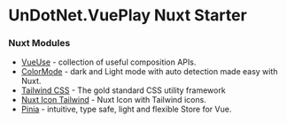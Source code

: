 # UnDotNet.VuePlay Nuxt Starter

### Nuxt Modules

- [VueUse](https://github.com/vueuse/vueuse) - collection of useful composition APIs.
- [ColorMode](https://github.com/nuxt-community/color-mode-module) - dark and Light mode with auto detection made easy with Nuxt.
- [Tailwind CSS](https://tailwindcss.nuxtjs.org/) - The gold standard CSS utility framework
- [Nuxt Icon Tailwind](https://github.com/jcamp-code/nuxt-icon-tw/) - Nuxt Icon with Tailwind icons.
- [Pinia](https://pinia.esm.dev/) - intuitive, type safe, light and flexible Store for Vue.
